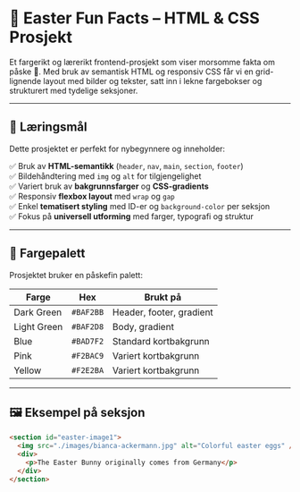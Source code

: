 # 🐰 Easter Fun Facts – HTML & CSS Prosjekt

Et fargerikt og lærerikt frontend-prosjekt som viser morsomme fakta om påske 🐣. Med bruk av semantisk HTML og responsiv CSS får vi en grid-lignende layout med bilder og tekster, satt inn i lekne fargebokser og strukturert med tydelige seksjoner.

---

## 🧠 Læringsmål

Dette prosjektet er perfekt for nybegynnere og inneholder:

✅ Bruk av **HTML-semantikk** (`header`, `nav`, `main`, `section`, `footer`)  
✅ Bildehåndtering med `img` og `alt` for tilgjengelighet  
✅ Variert bruk av **bakgrunnsfarger** og **CSS-gradients**  
✅ Responsiv **flexbox layout** med `wrap` og `gap`  
✅ Enkel **tematisert styling** med ID-er og `background-color` per seksjon  
✅ Fokus på **universell utforming** med farger, typografi og struktur  

---

## 🌈 Fargepalett

Prosjektet bruker en påskefin palett:

| Farge        | Hex      | Brukt på                    |
|--------------|----------|-----------------------------|
| Dark Green   | `#BAF2BB`| Header, footer, gradient    |
| Light Green  | `#BAF2D8`| Body, gradient              |
| Blue         | `#BAD7F2`| Standard kortbakgrunn       |
| Pink         | `#F2BAC9`| Variert kortbakgrunn        |
| Yellow       | `#F2E2BA`| Variert kortbakgrunn        |

---

## 🖼️ Eksempel på seksjon

```html
<section id="easter-image1">
  <img src="./images/bianca-ackermann.jpg" alt="Colorful easter eggs" />
  <div>
    <p>The Easter Bunny originally comes from Germany</p>
  </div>
</section>
